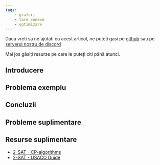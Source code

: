 ```yaml
---
tags:
    - grafuri
    - tare conexe
    - optimizare
---
```


Daca vreti sa ne ajutati cu acest articol, ne puteti gasi pe [github](https://github.com/roalgo-discord/arhiva-educationala) sau pe [serverul nostru de discord](https://discord.gg/vdDRSmg3fC)

Mai jos găsiți resurse pe care le puteți citi până atunci.

## Introducere

## Problema exemplu

## Concluzii

## Probleme suplimentare

## Resurse suplimentare

- [2-SAT - CP-algorithms](https://cp-algorithms.com/graph/2SAT.html)
- [2-SAT - USACO Guide](https://usaco.guide/adv/SCC?lang=cpp#2-sat)